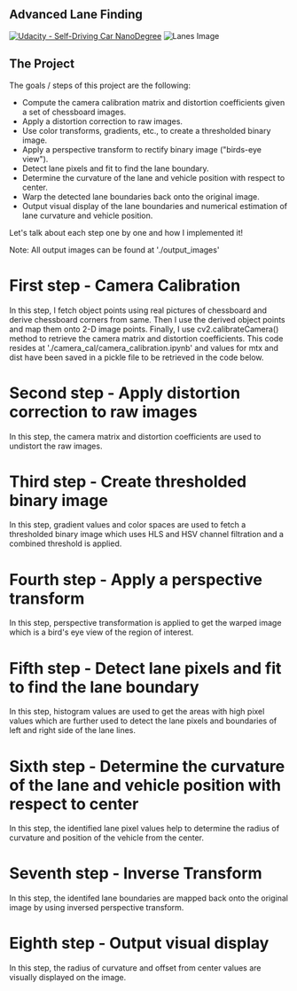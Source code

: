 ## Advanced Lane Finding
[![Udacity - Self-Driving Car NanoDegree](https://s3.amazonaws.com/udacity-sdc/github/shield-carnd.svg)](http://www.udacity.com/drive)
![Lanes Image](./examples/curvature_img.jpg)

The Project
---

The goals / steps of this project are the following:

* Compute the camera calibration matrix and distortion coefficients given a set of chessboard images.
* Apply a distortion correction to raw images.
* Use color transforms, gradients, etc., to create a thresholded binary image.
* Apply a perspective transform to rectify binary image ("birds-eye view").
* Detect lane pixels and fit to find the lane boundary.
* Determine the curvature of the lane and vehicle position with respect to center.
* Warp the detected lane boundaries back onto the original image.
* Output visual display of the lane boundaries and numerical estimation of lane curvature and vehicle position.


Let's talk about each step one by one and how I implemented it!

Note: All output images can be found at './output_images'

# First step - Camera Calibration

In this step, I fetch object points using real pictures of chessboard and derive chessboard corners from same. Then I use the derived object points and map them onto 2-D image points. Finally, I use cv2.calibrateCamera() method to retrieve the camera matrix and distortion coefficients. This code resides at './camera_cal/camera_calibration.ipynb' and values for mtx and dist have been saved in a pickle file to be retrieved in the code below.

# Second step - Apply distortion correction to raw images
In this step, the camera matrix and distortion coefficients are used to undistort the raw images.


# Third step - Create thresholded binary image

In this step, gradient values and color spaces are used to fetch a thresholded binary image which uses HLS and HSV channel filtration and a combined threshold is applied.


# Fourth step - Apply a perspective transform

In this step, perspective transformation is applied to get the warped image which is a bird's eye view of the region of interest.


# Fifth step - Detect lane pixels and fit to find the lane boundary

In this step, histogram values are used to get the areas with high pixel values which are further used to detect the lane pixels and boundaries of left and right side of the lane lines.


# Sixth step - Determine the curvature of the lane and vehicle position with respect to center

In this step, the identified lane pixel values help to determine the radius of curvature and position of the vehicle from the center.


# Seventh step - Inverse Transform

In this step, the identifed lane boundaries are mapped back onto the original image by using inversed perspective transform.


# Eighth step - Output visual display

In this step, the radius of curvature and offset from center values are visually displayed on the image.
